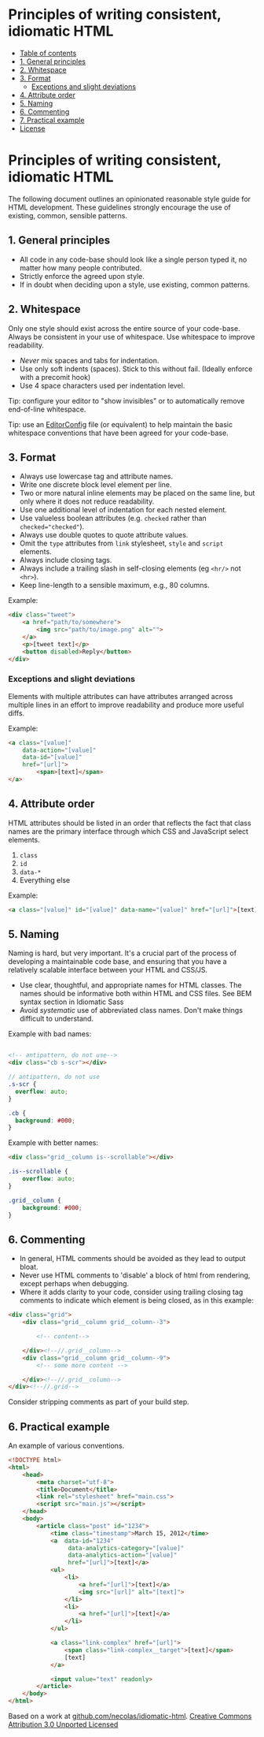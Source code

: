 # Principles of writing consistent, idiomatic HTML

- [Table of contents](#table-of-contents)
- [1. General principles](#1-general-principles)
- [2. Whitespace](#2-whitespace)
- [3. Format](#3-format)
    - [Exceptions and slight deviations](#exceptions-and-slight-deviations)
- [4. Attribute order](#4-attribute-order)
- [5. Naming](#5-naming)
- [6. Commenting](#5-commenting)
- [7. Practical example](#6-practical-example)
- [License](#license)

# Principles of writing consistent, idiomatic HTML

The following document outlines an opinionated reasonable style guide for HTML development. These guidelines strongly encourage the use of existing, common, sensible patterns.

## 1. General principles

* All code in any code-base should look like a single person typed it, no matter how many people contributed.
* Strictly enforce the agreed upon style.
* If in doubt when deciding upon a style, use existing, common patterns.

## 2. Whitespace

Only one style should exist across the entire source of your code-base. Always be consistent in your use of whitespace. Use whitespace to improve readability.

* _Never_ mix spaces and tabs for indentation.
* Use only soft indents (spaces). Stick to this without fail. (Ideally enforce with a precomit hook)
* Use 4 space characters used per indentation level.

Tip: configure your editor to "show invisibles" or to automatically remove end-of-line whitespace.

Tip: use an [EditorConfig](http://editorconfig.org/) file (or equivalent) to help maintain the basic whitespace conventions that have been agreed for your code-base.


## 3. Format

* Always use lowercase tag and attribute names.
* Write one discrete block level element per line.
* Two or more natural inline elements may be placed on the same line, but only where it does not reduce readability.
* Use one additional level of indentation for each nested element.
* Use valueless boolean attributes (e.g. `checked` rather than `checked="checked"`).
* Always use double quotes to quote attribute values.
* Omit the `type` attributes from `link` stylesheet, `style` and `script` elements.
* Always include closing tags.
* Always include a trailing slash in self-closing elements (eg `<hr/>` not `<hr>`).
* Keep line-length to a sensible maximum, e.g., 80 columns.

Example:

```html
<div class="tweet">
    <a href="path/to/somewhere">
        <img src="path/to/image.png" alt="">
    </a>
    <p>[tweet text]</p>
    <button disabled>Reply</button>
</div>
```

### Exceptions and slight deviations

Elements with multiple attributes can have attributes arranged across multiple lines in an effort to improve readability and produce more useful diffs.

Example:

```html
<a class="[value]"
    data-action="[value]"
    data-id="[value]"
    href="[url]">
        <span>[text]</span>
</a>
```

## 4. Attribute order

HTML attributes should be listed in an order that reflects the fact that class names are the primary interface through which CSS and JavaScript select elements.

1. `class`
2. `id`
3. `data-*`
4. Everything else

Example:

````html
<a class="[value]" id="[value]" data-name="[value]" href="[url]">[text]</a>
````

## 5. Naming

Naming is hard, but very important. It's a crucial part of the process of developing a maintainable code base, and ensuring that you have a relatively scalable interface between your HTML and CSS/JS.

* Use clear, thoughtful, and appropriate names for HTML classes. The names should be informative both within HTML and CSS files. See BEM syntax section in Idiomatic Sass
* Avoid _systematic_ use of abbreviated class names. Don't make things difficult to understand.

Example with bad names:

```html

<!-- antipattern, do not use-->
<div class="cb s-scr"></div>
```

```scss
// antipattern, do not use
.s-scr {
  overflow: auto;
}

.cb {
  background: #000;
}
```

Example with better names:

```html
<div class="grid__column is--scrollable"></div>
```

```scss
.is--scrollable {
    overflow: auto;
}

.grid__column {
    background: #000;
}
```

## 6. Commenting

* In general, HTML comments should be avoided as they lead to output bloat.
* Never use HTML comments to 'disable' a block of html from rendering, except perhaps when debugging.
* Where it adds clarity to your code, consider using trailing closing tag comments to indicate which element is being closed, as in this example:

```html
<div class="grid">
    <div class="grid__column grid__column--3">

        <!-- content-->

    </div><!--//.grid__column-->
    <div class="grid__column grid__column--9">
        <!-- some more content -->

    </div><!--//.grid__column-->
</div><!--//.grid-->
```

Consider stripping comments as part of your build step.


## 6. Practical example

An example of various conventions.

```html
<!DOCTYPE html>
<html>
    <head>
        <meta charset="utf-8">
        <title>Document</title>
        <link rel="stylesheet" href="main.css">
        <script src="main.js"></script>
    </head>
    <body>
        <article class="post" id="1234">
            <time class="timestamp">March 15, 2012</time>
            <a  data-id="1234"
                 data-analytics-category="[value]"
                 data-analytics-action="[value]"
                 href="[url]">[text]</a>
            <ul>
                <li>
                    <a href="[url]">[text]</a>
                    <img src="[url]" alt="[text]">
                </li>
                <li>
                    <a href="[url]">[text]</a>
                </li>
            </ul>

            <a class="link-complex" href="[url]">
                <span class="link-complex__target">[text]</span>
                [text]
            </a>

            <input value="text" readonly>
        </article>
    </body>
</html>
```

Based on a work at [github.com/necolas/idiomatic-html](https://github.com/necolas/idiomatic-html). [Creative Commons Attribution 3.0 Unported Licensed](http://creativecommons.org/licenses/by/3.0/)

